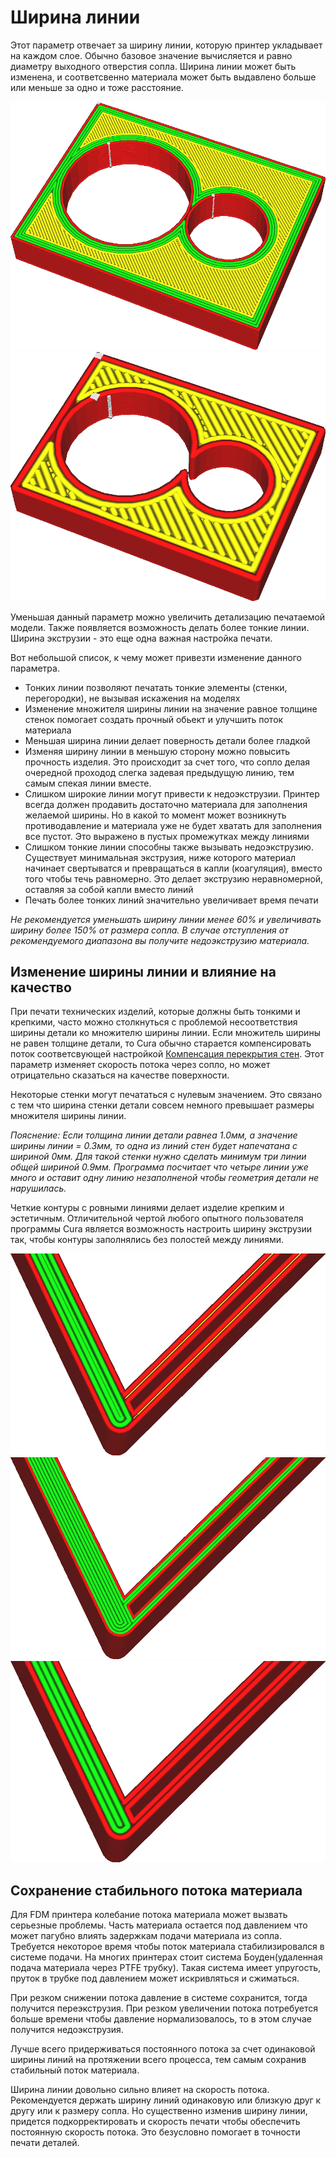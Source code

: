 Ширина линии
====
Этот параметр отвечает за ширину линии, которую принтер укладывает на каждом слое. Обычно базовое значение вычисляется и равно диаметру выходного отверстия сопла. Ширина линии может быть изменена, и соответсвенно материала может быть выдавлено больше или меньше за одно и тоже расстояние.

![Очень тонкие линии](../../../articles/images/line_width_small.png)
![Очень широкие линии](../../../articles/images/line_width_large.png)

Уменьшая данный параметр можно увеличить детализацию печатаемой модели. Также появляется возможность делать более тонкие линии. Ширина экструзии - это еще одна важная настройка печати.

Вот небольшой список, к чему может привезти изменение данного параметра.
* Тонких линии позволяют печатать тонкие элементы (стенки, перегородки), не вызывая искажения на моделях
* Изменение множителя ширины линии на значение равное толщине стенок помогает создать прочный обьект и улучшить поток материала
* Меньшая ширина линии делает поверность детали более гладкой
* Изменяя ширину линии в меньшую сторону можно повысить прочность изделия. Это происходит за счет того, что сопло делая очередной проходод слегка задевая предыдущую линию, тем самым спекая линии вместе.
* Слишком широкие линии могут привести к недоэкструзии. Принтер всегда должен продавить достаточно материала для заполнения желаемой ширины. Но в какой то момент может возникнуть противодавление и материала уже не будет хватать для заполнения все пустот. Это выражено в пустых промежутках между линиями
* Слишком тонкие линии способны также вызывать недоэкструзию. Существует минимальная экструзия, ниже которого материал начинает свертыватся и превращаться в капли (коагуляция), вместо того чтобы течь равномерно. Это делает экструзию неравномерной, оставляя за собой капли вместо линий
* Печать более тонких линий значительно увеличивает время печати

*Не рекомендуется уменьшать ширину линии менее 60% и увеличивать ширину более 150% от размера сопла. В случае отступления от рекомендуемого диапазона вы получите недоэкструзию материала.*

Изменение ширины линии и влияние на качество
----

При печати технических изделий, которые должны быть тонкими и крепкими, часто можно столкнуться с проблемой несоответствия ширины детали ко множителю ширины линии. Если множитель ширины не равен толщине детали, то Cura обычно старается компенсировать поток соответсвующей настройкой [Компенсация перекрытия стен](../shell/travel_compensate_overlapping_walls_enabled.md). Этот параметр изменяет скорость потока через сопло, но может отрицательно сказаться на качестве поверхности.

Некоторые стенки могут печататься с нулевым значением. Это связано с тем что ширина стенки детали совсем немного превышает размеры множителя ширины линии. 

*Пояснение: Если толщина линии детали равнеа 1.0мм, а значение ширины линии = 0.3мм, то одна из линий стен будет напечатана с шириной 0мм. Для такой стенки нужно сделать минимум три линии общей шириной 0.9мм. Программа посчитает что четыре линии уже много и оставит одну линию незаполненой чтобы геометрия детали не нарушилась.*

Четкие контуры с ровными линиями делает изделие крепким и эстетичным. Отличительной чертой любого опытного пользователя программы Cura является возможность настроить ширину экструзии так, чтобы контуры заполнялись без полостей между линиями.

![Ширина линии по умолчанию. Контуры линий не подходят для качественного заполнения, а некоторые линии толще других](../../../articles/images/line_width_fit_bad.png)
![Уменьшение ширины линий приводит равномерному распределению контуров](../../../articles/images/line_width_fit_good_small.png)
![Увеличение ширины линии также работает неплохо](../../../articles/images/line_width_fit_good_large.png)

Сохранение стабильного потока материала
----

Для FDM принтера колебание потока материала может вызвать серьезные проблемы. Часть материала остается под давлением что может пагубно влиять задержкам подачи материала из сопла. Требуется некоторое время чтобы поток материала стабилизировался в системе подачи. На многих принтерах стоит система Боуден(удаленная подача материала через PTFE трубку). Такая система имеет упругость, пруток в трубке под давлением может искривляться и сжиматься. 

При резком снижении потока давление в системе сохранится, тогда получится переэкструзия. 
При резком увеличении потока потребуется больше времени чтобы давление нормализовалось, то в этом случае получится недоэкструзия.

Лучше всего придерживаться постоянного потока за счет одинаковой ширины линий на протяжении всего процесса, тем самым сохранив стабильный поток материала.

Ширина линии довольно сильно влияет на скорость потока. Рекомендуется держать ширину линий одинаковую или близкую друг к другу или к размеру сопла. Но существенно изменив ширину линии, придется подкорректировать и скорость печати чтобы обеспечить постоянную скорость потока. Это безусловно помогает в точности печати деталей.